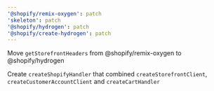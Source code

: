 ```yaml
---
'@shopify/remix-oxygen': patch
'skeleton': patch
'@shopify/hydrogen': patch
'@shopify/create-hydrogen': patch
---
```


Move `getStorefrontHeaders` from @shopify/remix-oxygen to @shopify/hydrogen

Create `createShopifyHandler` that combined `createStorefrontClient`, `createCustomerAccountClient` and `createCartHandler`
